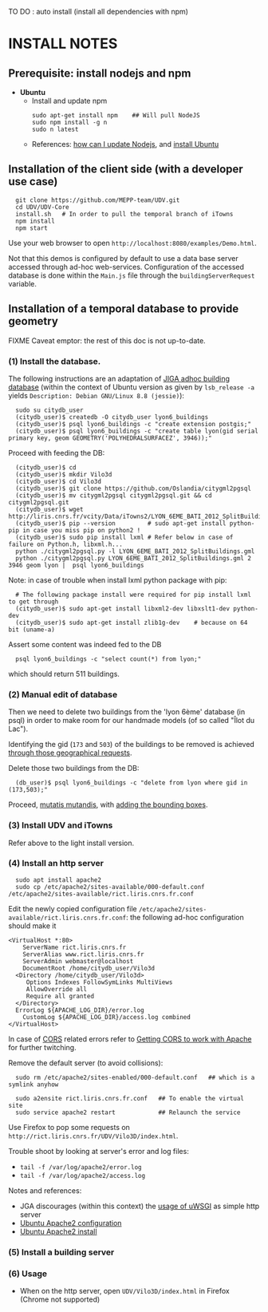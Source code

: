 

TO DO : auto install (install all dependencies with npm)

# INSTALL NOTES

## Prerequisite: install nodejs and npm

* **Ubuntu**
  - Install and update npm
    ```
    sudo apt-get install npm    ## Will pull NodeJS
    sudo npm install -g n     
    sudo n latest
    ```
  - References: [how can I update Nodejs](https://askubuntu.com/questions/426750/how-can-i-update-my-nodejs-to-the-latest-version), and [install Ubuntu](http://www.hostingadvice.com/how-to/install-nodejs-ubuntu-14-04/#ubuntu-package-manager)

## Installation of the client side (with a developer use case)
```
  git clone https://github.com/MEPP-team/UDV.git
  cd UDV/UDV-Core
  install.sh   # In order to pull the temporal branch of iTowns
  npm install
  npm start
```

Use your web browser to open
`http://localhost:8080/examples/Demo.html`.

Not that this demos is configured by default to use a data base server accessed through ad-hoc web-services. Configuration of the accessed database is done within the `Main.js` file through the `buildingServerRequest` variable.


## Installation of a temporal database to provide geometry

FIXME
Caveat emptor: the rest of this doc is not up-to-date.

### (1) Install the database.
The following instructions are an adaptation of [JIGA adhoc building database](https://github.com/MEPP-team/RICT/blob/master/Install.md) (within the context of Ubuntu version as given by `lsb_release -a` yields `Description: Debian GNU/Linux 8.8 (jessie)`):
```
  sudo su citydb_user
  (citydb_user)$ createdb -O citydb_user lyon6_buildings
  (citydb_user)$ psql lyon6_buildings -c "create extension postgis;"
  (citydb_user)$ psql lyon6_buildings -c "create table lyon(gid serial primary key, geom GEOMETRY('POLYHEDRALSURFACEZ', 3946));"
```
Proceed with feeding the DB:
```
  (citydb_user)$ cd
  (citydb_user)$ mkdir Vilo3d
  (citydb_user)$ cd Vilo3d
  (citydb_user)$ git clone https://github.com/Oslandia/citygml2pgsql
  (citydb_user)$ mv citygml2pgsql citygml2pgsql.git && cd citygml2pgsql.git
  (citydb_user)$ wget http://liris.cnrs.fr/vcity/Data/iTowns2/LYON_6EME_BATI_2012_SplitBuildings.gml
  (citydb_user)$ pip --version         # sudo apt-get install python-pip in case you miss pip on python2 !
  (citydb_user)$ sudo pip install lxml # Refer below in case of failure on Python.h, libxml.h...
  python ./citygml2pgsql.py -l LYON_6EME_BATI_2012_SplitBuildings.gml
  python ./citygml2pgsql.py LYON_6EME_BATI_2012_SplitBuildings.gml 2 3946 geom lyon |  psql lyon6_buildings
```

Note: in case of trouble when install lxml python package with pip:
```
  # The following package install were required for pip install lxml to get through
  (citydb_user)$ sudo apt-get install libxml2-dev libxslt1-dev python-dev
  (citydb_user)$ sudo apt-get install zlib1g-dev    # because on 64 bit (uname-a)
```

Assert some content was indeed fed to the DB
```
  psql lyon6_buildings -c "select count(*) from lyon;"
```
which should return 511 buildings.

### (2) Manual edit of database
Then we need to delete two buildings from the 'lyon 6ème' database (in psql) in order to make room for our handmade models (of so called "Îlot du Lac").

Identifying the gid (`173` and `503`) of the buildings to be removed is achieved [through those geographical requests](FindBuildingGID.md).

Delete those two buildings from the DB:
```
  (db_user)$ psql lyon6_buildings -c "delete from lyon where gid in (173,503);"
```

Proceed, [mutatis mutandis](https://en.wikipedia.org/wiki/Mutatis_mutandis), with [adding the bounding boxes](https://github.com/MEPP-team/RICT/blob/master/Install.md#7-data-base-f-add-bounding-box-data-to-database-jga-specific--install-the-http-server).

### (3) Install UDV and iTowns
Refer above to the light install version.

### (4) Install an http server
```
  sudo apt install apache2
  sudo cp /etc/apache2/sites-available/000-default.conf /etc/apache2/sites-available/rict.liris.cnrs.fr.conf
```
Edit the newly copied configuration file `/etc/apache2/sites-available/rict.liris.cnrs.fr.conf`: the following ad-hoc configuration should make it
```
<VirtualHost *:80>
	ServerName rict.liris.cnrs.fr
	ServerAlias www.rict.liris.cnrs.fr
	ServerAdmin webmaster@localhost
	DocumentRoot /home/citydb_user/Vilo3d
  <Directory /home/citydb_user/Vilo3d>
     Options Indexes FollowSymLinks MultiViews
     AllowOverride all
     Require all granted
  </Directory>
  ErrorLog ${APACHE_LOG_DIR}/error.log
	CustomLog ${APACHE_LOG_DIR}/access.log combined
</VirtualHost>
```
In case of [CORS](https://en.wikipedia.org/wiki/Cross-origin_resource_sharing) related errors refer to [Getting CORS to work with Apache](https://awesometoast.com/cors/) for further twitching.

Remove the default server (to avoid collisions):
```
  sudo rm /etc/apache2/sites-enabled/000-default.conf   ## which is a symlink anyhow
```
```
  sudo a2ensite rict.liris.cnrs.fr.conf   ## To enable the virtual site
  sudo service apache2 restart            ## Relaunch the service
```
Use Firefox to pop some requests on `http://rict.liris.cnrs.fr/UDV/Vilo3D/index.html`.

Trouble shoot by looking at server's error and log files:
  - `tail -f /var/log/apache2/error.log`
  - `tail -f /var/log/apache2/access.log`

Notes and references:
 * JGA discourages (within this context) the [usage of uWSGI](http://uwsgi-docs.readthedocs.io/en/latest/StaticFiles.html) as simple http server
 * [Ubuntu Apache2 configuration](https://www.digitalocean.com/community/tutorials/how-to-set-up-apache-virtual-hosts-on-ubuntu-14-04-lts)
 * [Ubuntu Apache2 install](https://help.ubuntu.com/lts/serverguide/httpd.html)

### (5) Install a building server

### (6) Usage
 * When on the http server, open `UDV/Vilo3D/index.html` in Firefox (Chrome not supported)
